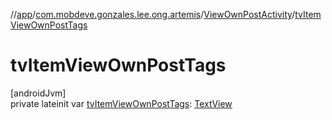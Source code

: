 //[app](../../../index.md)/[com.mobdeve.gonzales.lee.ong.artemis](../index.md)/[ViewOwnPostActivity](index.md)/[tvItemViewOwnPostTags](tv-item-view-own-post-tags.md)

# tvItemViewOwnPostTags

[androidJvm]\
private lateinit var [tvItemViewOwnPostTags](tv-item-view-own-post-tags.md): [TextView](https://developer.android.com/reference/kotlin/android/widget/TextView.html)
